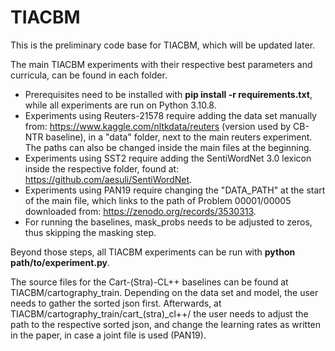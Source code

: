 # TIACBM
This is the preliminary code base for TIACBM, which will be updated later. 

The main TIACBM experiments with their respective best parameters and curricula, can be found in each folder. 

- Prerequisites need to be installed with **pip install -r requirements.txt**, while all experiments are run on Python 3.10.8.
- Experiments using Reuters-21578 require adding the data set manually from: https://www.kaggle.com/nltkdata/reuters (version used by CB-NTR baseline), in a "data" folder, next to the main reuters experiment. The paths can also be changed inside the main files at the beginning.
- Experiments using SST2 require adding the SentiWordNet 3.0 lexicon inside the respective folder, found at: https://github.com/aesuli/SentiWordNet.
- Experiments using PAN19 require changing the "DATA_PATH" at the start of the main file, which links to the path of Problem 00001/00005 downloaded from: https://zenodo.org/records/3530313.
- For running the baselines, mask_probs needs to be adjusted to zeros, thus skipping the masking step.

Beyond those steps, all TIACBM experiments can be run with **python path/to/experiment.py**.

The source files for the Cart-(Stra)-CL++ baselines can be found at TIACBM/cartography_train. Depending on the data set and model, the user needs to gather the sorted json first. Afterwards, at TIACBM/cartography_train/cart_(stra)_cl++/ the user needs to adjust the path to the respective sorted json, and change the learning rates as written in the paper, in case a joint file is used (PAN19). 
